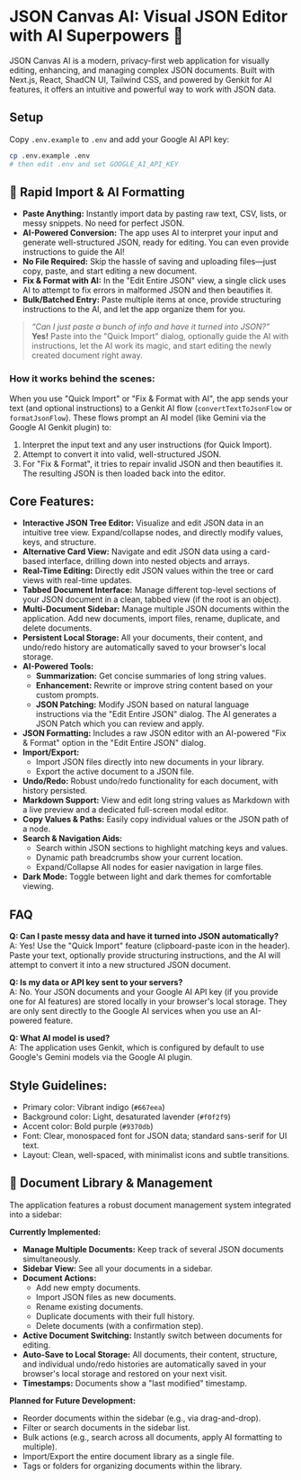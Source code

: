 
# JSON Canvas AI: Visual JSON Editor with AI Superpowers 🔮

JSON Canvas AI is a modern, privacy-first web application for visually editing, enhancing, and managing complex JSON documents. Built with Next.js, React, ShadCN UI, Tailwind CSS, and powered by Genkit for AI features, it offers an intuitive and powerful way to work with JSON data.

## Setup

Copy `.env.example` to `.env` and add your Google AI API key:

```bash
cp .env.example .env
# then edit .env and set GOOGLE_AI_API_KEY
```

## 🚀 Rapid Import & AI Formatting

- **Paste Anything:** Instantly import data by pasting raw text, CSV, lists, or messy snippets. No need for perfect JSON.
- **AI-Powered Conversion:** The app uses AI to interpret your input and generate well-structured JSON, ready for editing. You can even provide instructions to guide the AI!
- **No File Required:** Skip the hassle of saving and uploading files—just copy, paste, and start editing a new document.
- **Fix & Format with AI:** In the "Edit Entire JSON" view, a single click uses AI to attempt to fix errors in malformed JSON and then beautifies it.
- **Bulk/Batched Entry:** Paste multiple items at once, provide structuring instructions to the AI, and let the app organize them for you.

> _“Can I just paste a bunch of info and have it turned into JSON?”_  
> **Yes!** Paste into the "Quick Import" dialog, optionally guide the AI with instructions, let the AI work its magic, and start editing the newly created document right away.

### How it works behind the scenes:
When you use "Quick Import" or "Fix & Format with AI", the app sends your text (and optional instructions) to a Genkit AI flow (`convertTextToJsonFlow` or `formatJsonFlow`). These flows prompt an AI model (like Gemini via the Google AI Genkit plugin) to:
1.  Interpret the input text and any user instructions (for Quick Import).
2.  Attempt to convert it into valid, well-structured JSON.
3.  For "Fix & Format", it tries to repair invalid JSON and then beautifies it.
The resulting JSON is then loaded back into the editor.

<!-- Placeholder for GIF/Screenshot: [Demo of Copy-Paste-to-Edit in action] -->

## Core Features:

-   **Interactive JSON Tree Editor:** Visualize and edit JSON data in an intuitive tree view. Expand/collapse nodes, and directly modify values, keys, and structure.
-   **Alternative Card View:** Navigate and edit JSON data using a card-based interface, drilling down into nested objects and arrays.
-   **Real-Time Editing:** Directly edit JSON values within the tree or card views with real-time updates.
-   **Tabbed Document Interface:** Manage different top-level sections of your JSON document in a clean, tabbed view (if the root is an object).
-   **Multi-Document Sidebar:** Manage multiple JSON documents within the application. Add new documents, import files, rename, duplicate, and delete documents.
-   **Persistent Local Storage:** All your documents, their content, and undo/redo history are automatically saved to your browser's local storage.
-   **AI-Powered Tools:**
    *   **Summarization:** Get concise summaries of long string values.
    *   **Enhancement:** Rewrite or improve string content based on your custom prompts.
    *   **JSON Patching:** Modify JSON based on natural language instructions via the "Edit Entire JSON" dialog. The AI generates a JSON Patch which you can review and apply.
-   **JSON Formatting:** Includes a raw JSON editor with an AI-powered "Fix & Format" option in the "Edit Entire JSON" dialog.
-   **Import/Export:**
    *   Import JSON files directly into new documents in your library.
    *   Export the active document to a JSON file.
-   **Undo/Redo:** Robust undo/redo functionality for each document, with history persisted.
-   **Markdown Support:** View and edit long string values as Markdown with a live preview and a dedicated full-screen modal editor.
-   **Copy Values & Paths:** Easily copy individual values or the JSON path of a node.
-   **Search & Navigation Aids:**
    *   Search within JSON sections to highlight matching keys and values.
    *   Dynamic path breadcrumbs show your current location.
    *   Expand/Collapse All nodes for easier navigation in large files.
-   **Dark Mode:** Toggle between light and dark themes for comfortable viewing.

## FAQ

**Q: Can I paste messy data and have it turned into JSON automatically?**  
A: Yes! Use the "Quick Import" feature (clipboard-paste icon in the header). Paste your text, optionally provide structuring instructions, and the AI will attempt to convert it into a new structured JSON document.

**Q: Is my data or API key sent to your servers?**  
A: No. Your JSON documents and your Google AI API key (if you provide one for AI features) are stored locally in your browser's local storage. They are only sent directly to the Google AI services when you use an AI-powered feature.

**Q: What AI model is used?**  
A: The application uses Genkit, which is configured by default to use Google's Gemini models via the Google AI plugin.

## Style Guidelines:

-   Primary color: Vibrant indigo (`#667eea`)
-   Background color: Light, desaturated lavender (`#f0f2f9`)
-   Accent color: Bold purple (`#9370db`)
-   Font: Clear, monospaced font for JSON data; standard sans-serif for UI text.
-   Layout: Clean, well-spaced, with minimalist icons and subtle transitions.

## 📁 Document Library & Management

The application features a robust document management system integrated into a sidebar:

**Currently Implemented:**
-   **Manage Multiple Documents:** Keep track of several JSON documents simultaneously.
-   **Sidebar View:** See all your documents in a sidebar.
-   **Document Actions:**
    *   Add new empty documents.
    *   Import JSON files as new documents.
    *   Rename existing documents.
    *   Duplicate documents with their full history.
    *   Delete documents (with a confirmation step).
-   **Active Document Switching:** Instantly switch between documents for editing.
-   **Auto-Save to Local Storage:** All documents, their content, structure, and individual undo/redo histories are automatically saved in your browser's local storage and restored on your next visit.
-   **Timestamps:** Documents show a "last modified" timestamp.

**Planned for Future Development:**
-   Reorder documents within the sidebar (e.g., via drag-and-drop).
-   Filter or search documents in the sidebar list.
-   Bulk actions (e.g., search across all documents, apply AI formatting to multiple).
-   Import/Export the entire document library as a single file.
-   Tags or folders for organizing documents within the library.
```